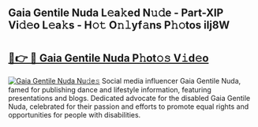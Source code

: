## Gaia Gentile Nuda L𝚎a𝚔ed N𝚞𝚍e - Part-XlP Vi𝚍𝚎o L𝚎a𝚔s - H𝚘𝚝 O𝚗𝚕yf𝚊ns P𝚑𝚘tos ilj8W

# <h2><a href="http://kf0c654.oniu.top/?m=Gaia+Gentile+Nuda">🔗👉 🔴 Gaia Gentile Nuda P𝚑ot𝚘𝚜 V𝚒d𝚎o</a></h2>

[![Gaia Gentile Nuda Nu𝚍e𝚜](https://i.imgur.com/0qMVB7G.gif)](http://kf0c654.oniu.top/?m=Gaia+Gentile+Nuda)
Social media influencer Gaia Gentile Nuda, famed for publishing dance and lifestyle information, featuring presentations and blogs. Dedicated advocate for the disabled Gaia Gentile Nuda, celebrated for their passion and efforts to promote equal rights and opportunities for people with disabilities.  
